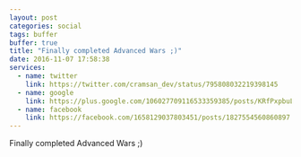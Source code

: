 ```yaml
---
layout: post
categories: social
tags: buffer
buffer: true
title: "Finally completed Advanced Wars ;)"
date: 2016-11-07 17:58:38
services: 
  - name: twitter
    link: https://twitter.com/cramsan_dev/status/795808032219398145
  - name: google
    link: https://plus.google.com/106027709116533359385/posts/KRfPxpbuLK2
  - name: facebook
    link: https://facebook.com/1658129037803451/posts/1827554560860897
---
```

Finally completed Advanced Wars ;)
